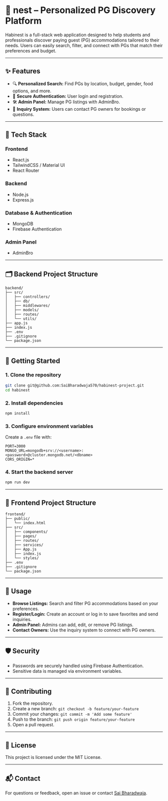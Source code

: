 # 🏡 nest – Personalized PG Discovery Platform

Habinest is a full-stack web application designed to help students and professionals discover paying guest (PG) accommodations tailored to their needs. Users can easily search, filter, and connect with PGs that match their preferences and budget.

---

## ✨ Features

- 🔍 **Personalized Search:** Find PGs by location, budget, gender, food options, and more.
- 🔐 **Secure Authentication:** User login and registration.
- 🛠️ **Admin Panel:** Manage PG listings with AdminBro.
- 💬 **Inquiry System:** Users can contact PG owners for bookings or questions.

---

## 🧱 Tech Stack

### Frontend
- React.js
- TailwindCSS / Material UI
- React Router

### Backend
- Node.js
- Express.js

### Database & Authentication
- MongoDB
- Firebase Authentication

### Admin Panel
- AdminBro

---

## 🗂️ Backend Project Structure

```
backend/
├── src/
│   ├── controllers/
│   ├── db/
│   ├── middlewares/
│   ├── models/
│   ├── routes/
│   └── utils/
├── app.js
├── index.js
├── .env
├── .gitignore
└── package.json
```

---

## 🚀 Getting Started

### 1. Clone the repository

```bash
git clone git@github.com:SaiBharadwaja570/habinest-project.git
cd habinest
```

### 2. Install dependencies

```bash
npm install
```

### 3. Configure environment variables

Create a `.env` file with:

```env
PORT=3000
MONGO_URL=mongodb+srv://<username>:<password>@cluster.mongodb.net/<dbname>
CORS_ORIGIN=*
```

### 4. Start the backend server

```bash
npm run dev
```

---

## 📁 Frontend Project Structure

```
frontend/
├── public/
│   └── index.html
├── src/
│   ├── components/
│   ├── pages/
│   ├── routes/
│   ├── services/
│   ├── App.js
│   ├── index.js
│   └── styles/
├── .env
├── .gitignore
└── package.json
```

---

## 📝 Usage

- **Browse Listings:** Search and filter PG accommodations based on your preferences.
- **Register/Login:** Create an account or log in to save favorites and send inquiries.
- **Admin Panel:** Admins can add, edit, or remove PG listings.
- **Contact Owners:** Use the inquiry system to connect with PG owners.

---

## 🛡️ Security

- Passwords are securely handled using Firebase Authentication.
- Sensitive data is managed via environment variables.

---

## 🤝 Contributing

1. Fork the repository.
2. Create a new branch: `git checkout -b feature/your-feature`
3. Commit your changes: `git commit -m 'Add some feature'`
4. Push to the branch: `git push origin feature/your-feature`
5. Open a pull request.

---

## 📄 License

This project is licensed under the MIT License.

---

## 📬 Contact

For questions or feedback, open an issue or contact [Sai Bharadwaja](mailto:saibharadwaja570@gmail.com).

